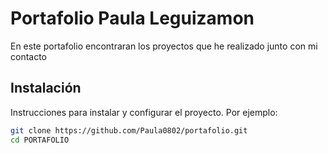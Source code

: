 # Portafolio Paula Leguizamon
En este portafolio encontraran los proyectos que he realizado junto con mi contacto 

## Instalación
Instrucciones para instalar y configurar el proyecto. Por ejemplo:
```bash
git clone https://github.com/Paula0802/portafolio.git
cd PORTAFOLIO
